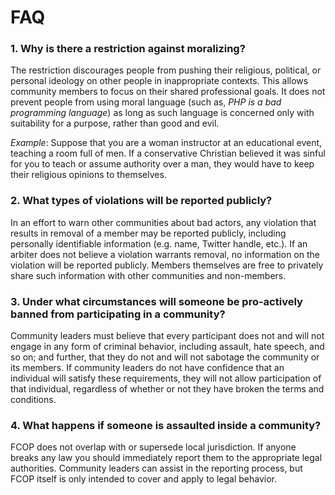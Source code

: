 # FAQ

### 1. Why is there a restriction against moralizing?

The restriction discourages people from pushing their religious, political, or personal ideology on other people in inappropriate contexts. This allows community members to focus on their shared professional goals. It does not prevent people from using moral language (such as, *PHP is a bad programming language*) as long as such language is concerned only with suitability for a purpose, rather than good and evil.

*Example*: Suppose that you are a woman instructor at an educational event, teaching a room full of men. If a conservative Christian believed it was sinful for you to teach or assume authority over a man, they would have to keep their religious opinions to themselves.

### 2. What types of violations will be reported publicly?

In an effort to warn other communities about bad actors, any violation that results in removal of a member may be reported publicly, including personally identifiable information (e.g. name, Twitter handle, etc.). If an arbiter does not believe a violation warrants removal, no information on the violation will be reported publicly. Members themselves are free to privately share such information with other communities and non-members.

### 3. Under what circumstances will someone be pro-actively banned from participating in a community?

Community leaders must believe that every participant does not and will not engage in any form of criminal behavior, including assault, hate speech, and so on; and further, that they do not and will not sabotage the community or its members. If community leaders do not have confidence that an individual will satisfy these requirements, they will not allow participation of that individual, regardless of whether or not they have broken the terms and conditions.

### 4. What happens if someone is assaulted inside a community?

FCOP does not overlap with or supersede local jurisdiction. If anyone breaks any law you should immediately report them to the appropriate legal authorities. Community leaders can assist in the reporting process, but FCOP itself is only intended to cover and apply to legal behavior.
